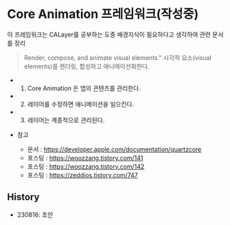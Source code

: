 # Core Animation 프레임워크(작성중)

이 프레임워크는 CALayer를 공부하는 도중 배경지식이 필요하다고 생각하여 관련 문서를 정리

> Render, compose, and animate visual elements."
시각적 요소(visual elements)를 렌더링, 합성하고 애니메이션화한다.



- 1. Core Animation 은 앱의 콘텐츠를 관리한다.
- 2. 레이어를 수정하면 애니메이션을 일으킨다.
- 3. 레이어는 계층적으로 관리된다.

- 참고
    - 문서 : https://developer.apple.com/documentation/quartzcore
    - 포스팅 : https://woozzang.tistory.com/141
    - 포스팅 : https://woozzang.tistory.com/142
    - 포스팅 : https://zeddios.tistory.com/747



## History
- 230816: 초안

